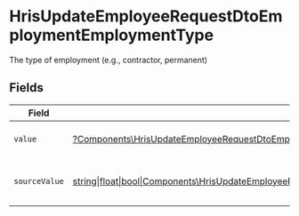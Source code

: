# HrisUpdateEmployeeRequestDtoEmploymentEmploymentType

The type of employment (e.g., contractor, permanent)


## Fields

| Field                                                                                                                                                                                                  | Type                                                                                                                                                                                                   | Required                                                                                                                                                                                               | Description                                                                                                                                                                                            | Example                                                                                                                                                                                                |
| ------------------------------------------------------------------------------------------------------------------------------------------------------------------------------------------------------ | ------------------------------------------------------------------------------------------------------------------------------------------------------------------------------------------------------ | ------------------------------------------------------------------------------------------------------------------------------------------------------------------------------------------------------ | ------------------------------------------------------------------------------------------------------------------------------------------------------------------------------------------------------ | ------------------------------------------------------------------------------------------------------------------------------------------------------------------------------------------------------ |
| `value`                                                                                                                                                                                                | [?Components\HrisUpdateEmployeeRequestDtoEmploymentEmploymentTypeValue](../../Models/Components/HrisUpdateEmployeeRequestDtoEmploymentEmploymentTypeValue.md)                                          | :heavy_minus_sign:                                                                                                                                                                                     | The type of the employment.                                                                                                                                                                            | permanent                                                                                                                                                                                              |
| `sourceValue`                                                                                                                                                                                          | [string\|float\|bool\|Components\HrisUpdateEmployeeRequestDtoSourceValueEmploymentEmploymentType4\|array\|null](../../Models/Components/HrisUpdateEmployeeRequestDtoEmploymentEmploymentTypeSourceValue.md) | :heavy_minus_sign:                                                                                                                                                                                     | The source value of the employment type.                                                                                                                                                               | Permanent                                                                                                                                                                                              |